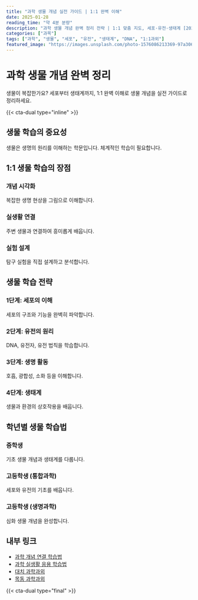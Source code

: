 ```yaml
---
title: "과학 생물 개념 실전 가이드 | 1:1 완벽 이해"
date: 2025-01-28
reading_time: "약 4분 분량"
description: "과학 생물 개념 완벽 정리 전략 | 1:1 맞춤 지도, 세포·유전·생태계 [2025년]"
categories: ["과목"]
tags: ["과학", "생물", "세포", "유전", "생태계", "DNA", "1:1과외"]
featured_image: "https://images.unsplash.com/photo-1576086213369-97a306d36557?w=1200&h=630&fit=crop"
---
```


# 과학 생물 개념 완벽 정리

생물이 복잡한가요? 세포부터 생태계까지, 1:1 완벽 이해로 생물 개념을 실전 가이드로 정리하세요.

{{< cta-dual type="inline" >}}

## 생물 학습의 중요성

생물은 생명의 원리를 이해하는 학문입니다. 체계적인 학습이 필요합니다.

## 1:1 생물 학습의 장점

### 개념 시각화
복잡한 생명 현상을 그림으로 이해합니다.

### 실생활 연결
주변 생물과 연결하여 흥미롭게 배웁니다.

### 실험 설계
탐구 실험을 직접 설계하고 분석합니다.

## 생물 학습 전략

### 1단계: 세포의 이해
세포의 구조와 기능을 완벽히 파악합니다.

### 2단계: 유전의 원리
DNA, 유전자, 유전 법칙을 학습합니다.

### 3단계: 생명 활동
호흡, 광합성, 소화 등을 이해합니다.

### 4단계: 생태계
생물과 환경의 상호작용을 배웁니다.

## 학년별 생물 학습법

### 중학생
기초 생물 개념과 생태계를 다룹니다.

### 고등학생 (통합과학)
세포와 유전의 기초를 배웁니다.

### 고등학생 (생명과학)
심화 생물 개념을 완성합니다.

## 내부 링크
- [과학 개념 연결 학습법](../../subjects/science/science-concept-connection/)
- [과학 실생활 응용 학습법](../../subjects/science/science-real-life-application/)
- [대치 과학과외](../../local/daechi-science/)
- [목동 과학과외](../../local/mokdong-science/)

{{< cta-dual type="final" >}}
